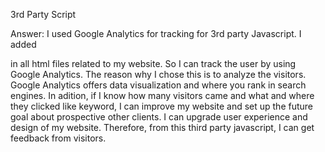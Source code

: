 3rd Party Script

Answer: I used Google Analytics for tracking for 3rd party Javascript.
I added

<!-- Global site tag (gtag.js) - Google Analytics -->
<script
      async
      src="https://www.googletagmanager.com/gtag/js?id=G-KE8DS5WDVP"
    ></script>
<script>
window.dataLayer = window.dataLayer || [];
function gtag() {
dataLayer.push(arguments);
}
gtag("js", new Date());

      gtag("config", "G-KE8DS5WDVP");
    </script>

in all html files related to my website. So I can track the user by using Google Analytics.
The reason why I chose this is to analyze the visitors. Google Analytics offers data visualization
and where you rank in search engines.
In adition, if I know how many visitors came and what and where they clicked like keyword, I can improve my website and set up the future goal about prospective other clients. I can upgrade user experience and design of my website.
Therefore, from this third party javascript, I can get feedback from visitors.
